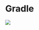 # Gradle
[![](https://jitpack.io/v/zj565061763/tag-view.svg)](https://jitpack.io/#zj565061763/tag-view)